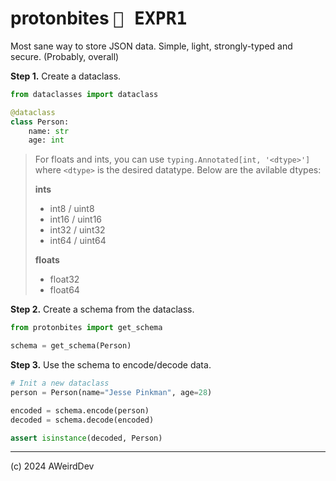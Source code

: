 # protonbites <kbd>🧪 EXPR1</kbd>
Most sane way to store JSON data. Simple, light, strongly-typed and secure. (Probably, overall)

**Step 1.** Create a dataclass.

```python
from dataclasses import dataclass

@dataclass
class Person:
    name: str
    age: int
```

> For floats and ints, you can use `typing.Annotated[int, '<dtype>']` where `<dtype>` is the desired datatype.
> Below are the avilable dtypes:
> 
> **ints**
> - int8 / uint8
> - int16 / uint16
> - int32 / uint32
> - int64 / uint64
> 
> **floats**
> - float32
> - float64


**Step 2.** Create a schema from the dataclass.

```python
from protonbites import get_schema

schema = get_schema(Person)
```

**Step 3.** Use the schema to encode/decode data.

```python
# Init a new dataclass
person = Person(name="Jesse Pinkman", age=28)

encoded = schema.encode(person)
decoded = schema.decode(encoded)

assert isinstance(decoded, Person)
```

***

(c) 2024 AWeirdDev
